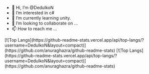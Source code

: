 - 👋 Hi, I’m @DedulkoN
- 👀 I’m interested in c#
- 🌱 I’m currently learning unity.
- 💞️ I’m looking to collaborate on ...
- 📫 How to reach me ...

<!---
DedulkoN/DedulkoN is a ✨ special ✨ repository because its `README.md` (this file) appears on your GitHub profile.
You can click the Preview link to take a look at your changes.
--->
<div>
[![Top Langs](https://github-readme-stats.vercel.app/api/top-langs/?username=DedulkoN&layout=compact)](https://github.com/anuraghazra/github-readme-stats)    
[![Top Langs](https://github-readme-stats.vercel.app/api/top-langs/?username=DedulkoN&layout=compact)](https://github.com/anuraghazra/github-readme-stats)
</div>
